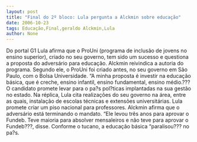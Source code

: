 ```yaml
---
layout: post
title: "Final do 2º bloco: Lula pergunta a Alckmin sobre educação"
date: 2006-10-23
tags: Educação,Final,geraldo Alckmin,Lula
author: None
---
```

Do portal G1
Lula afirma que o ProUni (programa de inclusão de jovens no ensino superior), criado no seu governo, tem sido um sucesso e questiona a proposta do adversário para educação.
Alckmin reivindica a autoria do programa. Segundo ele, o ProUni foi criado antes, no seu governo em São Paulo, com o Bolsa Universidade. “A minha proposta é investir na educação básica, que é creche, ensino infantil, ensino fundamental, ensino médio.??? O candidato promete levar para o pa?s pol?ticas implantadas na sua gestão no estado.
Na réplica, Lula cita realizações do seu governo na área, entre as quais, instalação de escolas técnicas e extensões universitárias. Lula promete criar um piso nacional para professores. 
Alckmin afirma que o adversário está terminando o mandato. “Ele levou três anos para aprovar o Fundeb. Teve maioria para absolver mensaleiros e não teve para aprovar o Fundeb???, disse. Conforme o tucano, a educação básica “paralisou??? no pa?s. 